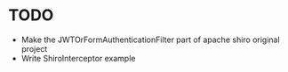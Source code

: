 TODO====* Make the JWTOrFormAuthenticationFilter part of apache shiro original project* Write ShiroInterceptor example
